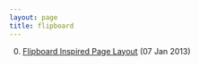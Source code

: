 ```yaml
---
layout: page
title: flipboard
---
```


0. [Flipboard Inspired Page Layout](/bookmark/2013/01/07/flipboard.html) (07 Jan 2013) 
